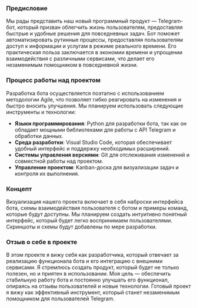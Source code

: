 ### Предисловие

Мы рады представить наш новый программный продукт — Telegram-бот, который призван облегчить жизнь пользователям, предоставляя быстрые и удобные решения для повседневных задач. Бот поможет автоматизировать рутинные процессы, предоставляя пользователям доступ к информации и услугам в режиме реального времени. Его практическая польза заключается в экономии времени и упрощении взаимодействия с различными сервисами, что делает его незаменимым помощником в повседневной жизни.

### Процесс работы над проектом

Разработка бота осуществляется поэтапно с использованием методологии Agile, что позволяет гибко реагировать на изменения и быстро вносить улучшения. Мы планируем использовать следующие инструменты и технологии:

- **Языки программирования**: Python для разработки бота, так как он обладает мощными библиотеками для работы с API Telegram и обработки данных.
- **Среда разработки**: Visual Studio Code, которая обеспечивает удобный интерфейс и поддержку необходимых расширений.
- **Системы управления версиями**: Git для отслеживания изменений и совместной работы над проектом.
- **Управление проектом**: Kanban-доска для визуализации задач и контроля их выполнения.

### Концепт

Визуализация нашего проекта включает в себя наброски интерфейса бота, схемы взаимодействия пользователя с ботом и примеры команд, которые будут доступны. Мы планируем создать интуитивно понятный интерфейс, который будет легко воспринимаем пользователями. Скриншоты и схемы будут добавлены по мере разработки.

### Отзыв о себе в проекте

В этом проекте я вижу себя как разработчика, который отвечает за реализацию функционала бота и его интеграцию с внешними сервисами. Я стремлюсь создать продукт, который будет не только полезен, но и приятен в использовании. Моя цель — обеспечить стабильную работу бота и постоянно улучшать его функционал, опираясь на отзывы пользователей и новые технологии. Готовый проект я вижу как эффективный инструмент, который станет незаменимым помощником для пользователей Telegram.